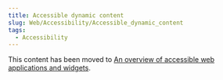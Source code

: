 ```yaml
---
title: Accessible dynamic content
slug: Web/Accessibility/Accessible_dynamic_content 
tags:
  - Accessibility
---
```

This content has been moved to [An overview of accessible web applications and widgets](/en-US/docs/Web/Accessibility/An_overview_of_accessible_web_applications_and_widgets).
